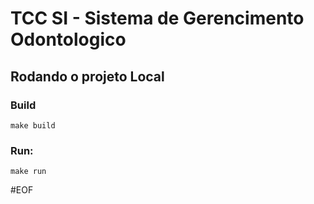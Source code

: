 # TCC SI - Sistema de Gerencimento Odontologico

## Rodando o projeto Local

### Build

    make build

### Run:

    make run

#EOF